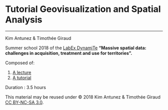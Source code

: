 ﻿# Tutorial Geovisualization and Spatial Analysis
----
Kim Antunez & Timothée Giraud

Summer school 2018 of the [LabEx DynamiTe](http://labex-dynamite.com/en/the-labex/)
**“Massive spatial data: challenges in acquisition, treatment and use for territories”.**

Composed of: 
1. [A lecture](./lecture)
2. [A tutorial](./exercises)

Duration : 3.5 hours

This material may be reused under © 2018 Kim Antunez & Timothée Giraud [CC BY-NC-SA 3.0](https://creativecommons.org/licenses/by-nc-sa/3.0/).